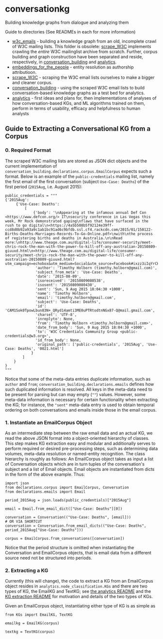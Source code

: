# conversationkg
Building knowledge graphs from dialogue and analyzing them

Guide to directories (See READMEs in each for more information)

* [w3c_emails](https://github.com/pgroth/conversationkg/blob/master/w3c_emails) - building a knowledge graph from an old, incomplete crawl of W3C mailing lists. This folder is obsolete: [scrape_W3C](https://github.com/pgroth/conversationkg/blob/master/scrape_W3C) implements crawling the _entire_ W3C mailinglist archive from scratch. Further, corpus building and graph construction have been separated and reside, respectively, in [conversation_building](https://github.com/pgroth/conversationkg/blob/master/conversation_building) and [analytics](https://github.com/pgroth/conversationkg/blob/master/analytics).
* [embeddings_for_the_people](https://github.com/pgroth/conversationkg/blob/master/embeddings_for_the_people) - entity resolution as authorship attributioon.
* [scrape_W3C](https://github.com/pgroth/conversationkg/blob/master/scrape_W3C) - scraping the W3C email lists ourselves to make a bigger and cleaner corpus.
* [conversation_building](https://github.com/pgroth/conversationkg/blob/master/conversation_building) - using the scraped W3C email lists to build conversation-based knowledge graphs as a test bed for analytics.
* [analytics](https://github.com/pgroth/conversationkg/blob/master/analytics) - first ideas and plans for, then implementations of analyses of how conversation-based KGs, and ML algorithms trained on them, perform in terms of usability, efficacy and helpfulness to human analysts


## Guide to Extracting a Conversational KG from a Corpus

### 0. Required Format

The scraped W3C mailing lists are stored as JSON dict objects and the current implementation of `conversation_building.declarations.corpus.EmailCorpus` expects such a format. Below is an example of the `public-credentials` mailing list, namely the first email of the first conversation (subject `Use-Case: Deaths`) of the first period (`2015Aug`, i.e. August 2015):

```
public_credentials = """
{'2015Aug': 
     {'Use-Case: Deaths': 
         [  
             {'body': '\nAppearing at the infamous annual Def Con <https://www.defcon.org/> IT\nsecurity conference in Las Vegas this week, Mr Rock demonstrated gaping\nflaws that have surfaced in the rush to go digital\n<https://4a5b508b5f92124e39ff-ccd8d0b92a93a9c1ab1bc91ad6c9bfdb.ssl.cf4.rackcdn.com/2015/01/150122-Births-Deaths-Marriages-Records-To-Go-Online.pdf>\nwith\nthe process of registering births and deaths in Australia.\n\nRead more:\nhttp://www.theage.com.au/digital-life/consumer-security/meet-chris-rock-the-man-with-the-power-to-kill-off-any-australian-20150809-giuuxd.html\n<http://www.theage.com.au/digital-life/consumer-security/meet-chris-rock-the-man-with-the-power-to-kill-off-any-australian-20150809-giuuxd.html?utm_campaign=echobox&utm_medium=Social&utm_source=Facebook#ixzz3iIqYrCHc>\n',
              'author': 'Timothy Holborn (timothy.holborn@gmail.com)',
              'subject_from_meta': 'Use-Case: Deaths',
              'date': '2015-08-09',
              'isoreceived': '20150809080538',
              'isosent': '20150809080430',
              'sent': 'Sun, 9 Aug 2015 18:04:30 +1000',
              'name': 'Timothy Holborn',
              'email': 'timothy.holborn@gmail.com',
              'subject': 'Use-Case: Deaths',
              'id': 'CAM1Sok0TpowLbun83N+_QRyd14amti3ME0uPTRtodtnNGx87-Q@mail.gmail.com',
              'charset': 'UTF-8',
              'inreplyto': None,
              'from': 'Timothy Holborn <timothy.holborn@gmail.com>',
              'date_from_body': 'Sun, 9 Aug 2015 18:04:30 +1000',
              'to': 'W3C Credentials Community Group <public-credentials@w3.org>',
              'id_from_body': None,
              'original_path': ['public-credentials', '2015Aug', 'Use-Case: Deaths', '0021.html']
            }
        ]
    }
}
"""            
```
Notice that some of the meta-data entries duplicate information, such as `author` and `from`; `conversation_building.declarations.emails` defines how such duplicated information is resolved. All keys in the meta-data need to be present for parsing but can may empty (`""`) values. However, some meta-data information is necessary for certain functionality when extracting the KG; for instance, the `"sent"` meta-data entry is used to obtain temporal ordering on both conversations and emails inside those in the email corpus.



### 1. Instantiate an EmailCorpus Object

As an intermediate step between the raw email data and an actual KG, we read the above JSON format into a object-oriented hierarchy of classes. This step makes KG extraction easy and modular and additionally serves to perform required or desired pre-processing steps, such as determining data volumes, meta-data resolution or named-entity recognition. The class hierarchy is roughly as follows: An EmailCorpus object takes as input a list of Conversation objects which are in turn tuples of the conversation's subject and a list of Email objects. Email objects are instantiated from dicts in the form of the above example. Thus:

```
import json
from declarations.corpus import EmailCorpus, Conversation
from declarations.emails import Email

period_2015Aug = json.loads(public_credentials)["2015Aug"]

email = Email.from_email_dict(["Use-Case: Deaths"][0])

conversation = Conversation(("Use-Case: Deaths", [email]))
# OR VIA SHORTCUT
conversation = Conversation.from_email_dicts(("Use-Case: Deaths", period_2015Aug["Use-Case: Deaths"]))

corpus = EmailCorpus.from_conversations([conversation])

```

Notice that the period structure is omitted when instantiating the Conversation and EmailCorpus objects, that is email data from a different source need not be structured into periods.


### 2. Extracting a KG

Currently (this will change), the code to extract a KG from an EmailCorpus object resides in `analytics.node_classification.KGs` and there are two types of KG, the EmailKG and TextKG; see [the analytics README](https://github.com/pgroth/conversationkg/blob/master/analytics) and the [KG extraction README](https://github.com/pgroth/conversationkg/blob/master/analytics/node_classification/.mds/KG_extraction.md) for motivation and details of the two types of KGs.

Given an EmailCorpus object, instantiating either type of KG is as simple as

```
from KGs import EmailKG, TextKG

emailkg = EmailKG(corpus)

textkg = TextKG(corpus)

```






